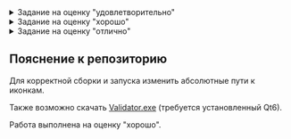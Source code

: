 <details>
  <summary>Задание на оценку "удовлетворительно"</summary>
  
  Написать UI-обёртку над вашей лабораторной работой
  на Python'e. В интерфейсе должны быть, как минимум:
  1. Текстовое поле для ввода пути к python-интерпретатору (и, опционально, путь к вашему
  python-скрипту - но его разрешается захардкодить);
  2. Текстовое поле для отображения (и может быть, ввода) пути к входному файлу и кнопка
  для показа системного окна выбора входного файла;
  3. Текстовое поле для отображения (и может быть, ввода) пути к выходному файлу и кнопка
  для показа системного окна выбора выходного файла;
  4. Кнопка для запуска вашего скрипта. По завершении операции приложение должно
  показать сообщение об успешном завершении операции.
  5. В случае каких-либо ошибок ваше приложение не должно падать, а должно показывать
  информативное сообщение о том, что пошло не так.

  Полезные ссылки:
  1) [QFileDialog](https://doc.qt.io/qt-6/qfiledialog.html)
  2) [QMessageBox](https://doc.qt.io/qt-6/qmessagebox.html)
  3) [QProcess](https://doc.qt.io/qt-6/qprocess.html)
  
</details>
  
<details>
  <summary>Задание на оценку "хорошо"</summary>
  
  В дополнение к критериям на "удовлетворительно", действуют следующие условия:
  1. Интерфейс должен быть красиво оформлен. У окна должны быть установлены иконка и
  адекватный заголовок, при изменении размеров окна (если это допустимо) элементы
  управления не должны разъезжаться непонятным образом, и всё в этом духе;
  2. Пути к python-интерпретатору и скрипту должны настраиваться в отдельном окне
  настроек. Это окно должно открываться через пункт меню File -> Settings;
  3. Должен быть пункт меню File -> Exit, который закрывает ваше приложение;
  4. Изменения в настройках должны сохраняться между запусками программы (хранить их в
  отдельном файле и при необходимости загружать/сохранять этот файл). Приложение не
  должно падать в случае отсутствия или некорректно заданного файла настроек.

  Полезные ссылки:
  1) [QSettings](https://doc.qt.io/qt-6/qsettings.html)
  
</details>

<details>
  <summary>Задание на оценку "отлично"</summary>
  
  В дополнение к критериям на "хорошо", действуют следующие условия:
  1. Пока работает ваш скрипт, приложение не должно выглядеть зависшим (это означает, что
  запускать процесс вы должны в отдельном потоке). Пока выполняется скрипт, должно
  показываться диалоговое окно с прогрессом (разрешается показывать недетерминированный
  прогресс, то есть просто плавающую туда-сюда полоску);
  2. В окне с прогрессом при нажатии на кнопку Cancel процесс интерпретатора,
  исполняющего ваш скрипт, должен прерываться.
  
  Полезные ссылки:
  1) [QProcessDialog](https://doc.qt.io/qt-6/qprogressdialog.html)
  
</details>

## Пояснение к репозиторию

Для корректной сборки и запуска изменить абсолютные пути к иконкам. 

Также возможно скачать [Validator.exe](https://github.com/eeeeagle/AlDS_1.4/releases/download/exe/Validator.exe) (требуется установленный Qt6).

Работа выполнена на оценку "хорошо".
